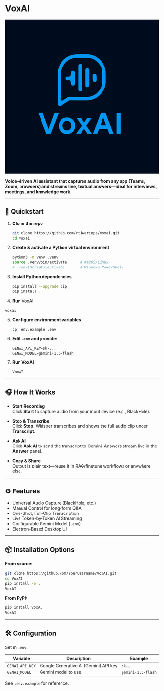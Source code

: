 # VoxAI

![VoxAI Logo](https://raw.githubusercontent.com/rtiwariops/voxai/main/assets/logo.png)

**Voice-driven AI assistant that captures audio from any app (Teams, Zoom, browsers) and streams live, textual answers—ideal for interviews, meetings, and knowledge work.**

---

## 🚀 Quickstart

1. **Clone the repo**  
   ```bash
   git clone https://github.com/rtiwariops/voxai.git
   cd voxai


2. **Create & activate a Python virtual environment**  
   ```bash
   python3 -m venv .venv
   source .venv/bin/activate      # macOS/Linux
   # .venv\Scripts\activate       # Windows PowerShell
   ```

3. **Install Python dependencies**  
   ```bash
   pip install --upgrade pip
   pip install .
   ```

4.  **Run** VoxAI
   ```bash
   voxai
   ```

5. **Configure environment variables**  
   ```bash
   cp .env.example .env
   ```

6. **Edit `.env` and provide:**
   ```env
   GENAI_API_KEY=sk-...
   GENAI_MODEL=gemini-1.5-flash
   ```

7. **Run VoxAI**  
   ```bash
   VoxAI
   ```

---

## 🎧 How It Works

- **Start Recording**  
  Click **Start** to capture audio from your input device (e.g., BlackHole).

- **Stop & Transcribe**  
  Click **Stop**. Whisper transcribes and shows the full audio clip under **Transcript**.

- **Ask AI**  
  Click **Ask AI** to send the transcript to Gemini. Answers stream live in the **Answer** panel.

- **Copy & Share**  
  Output is plain text—reuse it in RAG/finetune workflows or anywhere else.

---

## ⚙️ Features

- Universal Audio Capture (BlackHole, etc.)
- Manual Control for long-form Q&A
- One-Shot, Full-Clip Transcription
- Live Token-by-Token AI Streaming
- Configurable Gemini Model (`.env`)
- Electron-Based Desktop UI

---

## 📦 Installation Options

**From source:**
```bash
git clone https://github.com/YourUsername/VoxAI.git
cd VoxAI
pip install -e .
VoxAI
```

**From PyPI:**
```bash
pip install VoxAI
VoxAI
```

---

## 🛠 Configuration

Set in `.env`:

| Variable        | Description                                | Example             |
|-----------------|--------------------------------------------|---------------------|
| `GENAI_API_KEY` | Google Generative AI (Gemini) API key      | `sk-…`              |
| `GENAI_MODEL`   | Gemini model to use                        | `gemini-1.5-flash`  |

See `.env.example` for reference.
